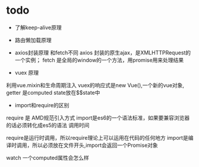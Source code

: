 # todo

+ 了解keep-alive原理

+ 路由懒加载原理


+ axios封装原理 和fetch不同
axios 封装的原生ajax，是XMLHTTPRequest的一个实例；
fetch 是全局的window的一个方法，用promise用来处理结果

+ vuex 原理

利用vue.mixin和生命周期注入
vuex的响应式是new Vue(),一个新的vue对象,  getter 是computed
state放在$$state中

+ import和require的区别

require 是 AMD规范引入方式
import是es6的一个语法标准，如果要兼容浏览器的话必须转化成es5的语法
调用时间

require是运行时调用，所以require理论上可以运用在代码的任何地方
import是编译时调用，所以必须放在文件开头,import会返回一个Promise对象

watch 一个computed属性会怎么样